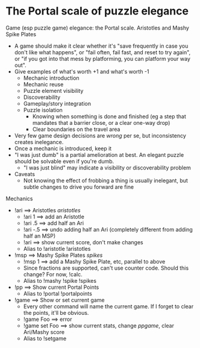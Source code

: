 # The Portal scale of puzzle elegance

Game (esp puzzle game) elegance: the Portal scale.
Aristotles and Mashy Spike Plates
* A game should make it clear whether it's "save frequently in case you don't like what happens", or "fail often, fail
  fast, and reset to try again", or "if you got into that mess by platforming, you can platform your way out".
* Give examples of what's worth +1 and what's worth -1
  - Mechanic introduction
  - Mechanic reuse
  - Puzzle element visibility
  - Discoverability
  - Gameplay/story integration
  - Puzzle isolation
    - Knowing when something is done and finished (eg a step that mandates that a barrier close, or a clear one-way drop)
    - Clear boundaries on the travel area
* Very few game design decisions are *wrong* per se, but inconsistency creates inelegance.
* Once a mechanic is introduced, keep it
* "I was just dumb" is a partial amelioration at best. An elegant puzzle should be solvable even if you're dumb.
  - "I was just blind" may indicate a visibility or discoverability problem
* Caveats
  - Not knowing the effect of frobbing a thing is usually inelegant, but subtle changes to drive you forward are fine

Mechanics
* !ari ==> Aristotles $aristotles$
  - !ari 1 ==> add an Aristotle
  - !ari .5 ==> add half an Ari
  - !ari -.5 ==> undo adding half an Ari (completely different from adding half an MSP)
  - !ari ==> show current score, don't make changes
  - Alias to !aristotle !aristotles
* !msp ==> Mashy Spike Plates $spikes$
  - !msp 1 ==> add a Mashy Spike Plate, etc, parallel to above
  - Since fractions are supported, can't use counter code. Should this change? For now, !calc.
  - Alias to !mashy !spike !spikes
* !pp ==> Show current Portal Points
  - Alias to !portal !portalpoints
* !game ==> Show or set current game
  - Every other command will name the current game. If I forget to clear the points, it'll be obvious.
  - !game Foo ==> error
  - !game set Foo ==> show current stats, change $ppgame$, clear Ari/Mashy score
  - Alias to !setgame
